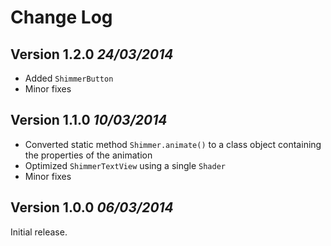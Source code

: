 # Change Log

## Version 1.2.0 *24/03/2014*

- Added `ShimmerButton`
- Minor fixes

## Version 1.1.0 *10/03/2014*

- Converted static method `Shimmer.animate()` to a class object containing the properties of the animation
- Optimized `ShimmerTextView` using a single `Shader`
- Minor fixes

## Version 1.0.0 *06/03/2014*

Initial release.
